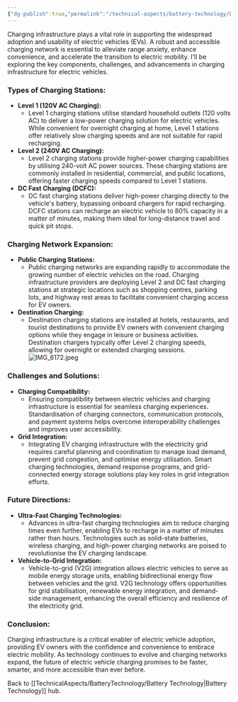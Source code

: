 ```yaml
---
{"dg-publish":true,"permalink":"/technical-aspects/battery-technology/battery-technology-branches/charging-infrastructure/"}
---
```


Charging infrastructure plays a vital role in supporting the widespread adoption and usability of electric vehicles (EVs). A robust and accessible charging network is essential to alleviate range anxiety, enhance convenience, and accelerate the transition to electric mobility. I'll be exploring the key components, challenges, and advancements in charging infrastructure for electric vehicles.

### Types of Charging Stations:

- **Level 1 (120V AC Charging):**
    - Level 1 charging stations utilise standard household outlets (120 volts AC) to deliver a low-power charging solution for electric vehicles. While convenient for overnight charging at home, Level 1 stations offer relatively slow charging speeds and are not suitable for rapid recharging.
- **Level 2 (240V AC Charging):**
    - Level 2 charging stations provide higher-power charging capabilities by utilising 240-volt AC power sources. These charging stations are commonly installed in residential, commercial, and public locations, offering faster charging speeds compared to Level 1 stations.
- **DC Fast Charging (DCFC):**
    - DC fast charging stations deliver high-power charging directly to the vehicle's battery, bypassing onboard chargers for rapid recharging. DCFC stations can recharge an electric vehicle to 80% capacity in a matter of minutes, making them ideal for long-distance travel and quick pit stops.

### Charging Network Expansion:

- **Public Charging Stations:**
    - Public charging networks are expanding rapidly to accommodate the growing number of electric vehicles on the road. Charging infrastructure providers are deploying Level 2 and DC fast charging stations at strategic locations such as shopping centres, parking lots, and highway rest areas to facilitate convenient charging access for EV owners.
- **Destination Charging:**
    - Destination charging stations are installed at hotels, restaurants, and tourist destinations to provide EV owners with convenient charging options while they engage in leisure or business activities. Destination chargers typically offer Level 2 charging speeds, allowing for overnight or extended charging sessions.
    ![IMG_6172.jpeg](/img/user/IMG_6172.jpeg)

### Challenges and Solutions:

- **Charging Compatibility:**
    - Ensuring compatibility between electric vehicles and charging infrastructure is essential for seamless charging experiences. Standardisation of charging connectors, communication protocols, and payment systems helps overcome interoperability challenges and improves user accessibility.
- **Grid Integration:**
    - Integrating EV charging infrastructure with the electricity grid requires careful planning and coordination to manage load demand, prevent grid congestion, and optimise energy utilisation. Smart charging technologies, demand response programs, and grid-connected energy storage solutions play key roles in grid integration efforts.

### Future Directions:

- **Ultra-Fast Charging Technologies:**
    - Advances in ultra-fast charging technologies aim to reduce charging times even further, enabling EVs to recharge in a matter of minutes rather than hours. Technologies such as solid-state batteries, wireless charging, and high-power charging networks are poised to revolutionise the EV charging landscape.
- **Vehicle-to-Grid Integration:**
    - Vehicle-to-grid (V2G) integration allows electric vehicles to serve as mobile energy storage units, enabling bidirectional energy flow between vehicles and the grid. V2G technology offers opportunities for grid stabilisation, renewable energy integration, and demand-side management, enhancing the overall efficiency and resilience of the electricity grid.

### Conclusion:

Charging infrastructure is a critical enabler of electric vehicle adoption, providing EV owners with the confidence and convenience to embrace electric mobility. As technology continues to evolve and charging networks expand, the future of electric vehicle charging promises to be faster, smarter, and more accessible than ever before.

Back to [[TechnicalAspects/BatteryTechnology/Battery Technology\|Battery Technology]] hub. 
